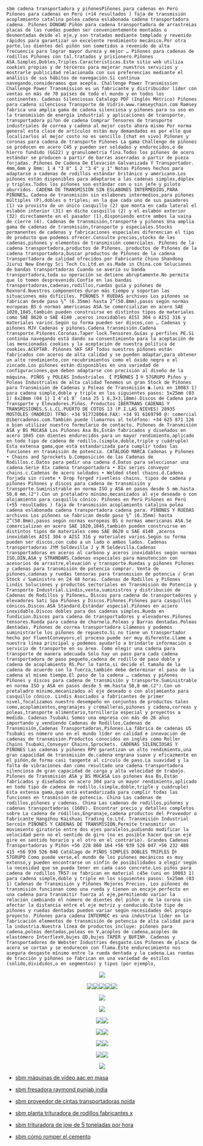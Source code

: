 
```
sbm cadena transportadora y piñonesPiñones para cadenas en Perú Piñones para cadenas en Perú (+14 resultados ) faja de transmisión acoplamiento catalina polea cadena eslabonada cadena transportadora cadena. Piñones DONGWU Piñón para cadena transportadora de arrastreLas placas de las ruedas pueden ser convenientemente montadas o desmontadas desde el eje,y son tratadas mediante templado y revenido rápidos para garantizar un excelente rendimiento mecánico.Por otra parte,los dientes del piñón son sometidos a revenido de alta frecuencia para lograr mayor dureza y mejor … Piñones para cadenas de rodillos Piñones con tal.tratados y prisionero.Piñones ASA.Simples,Dobles,Triples.Características.Este sitio web utiliza cookies propias y de terceros para mejorar nuestros servicios y mostrarle publicidad relacionada con sus preferencias mediante el análisis de sus hábitos de navegación.Si continua navegando,consideramos que acepta. Challenge Power Transmission Challenge Power Transmission es un fabricante y distribuidor líder con ventas en más de 70 países de todo el mundo y en todos los continentes. Cadenas Silenciosas Catalogo PDF (Inglés Métrico) Piñones para cadena silenciosa Transporte de Vidrio.www.ramseychain.com Ramsey fabrica una amplia gama de cadena silenciosa y piñones para su uso en la transmisión de energía industrial y aplicaciones de transporte. transportadora pi?on de cadena Comprar Tensores de transporte industriales de correa y cadena al mejor costo ahora mismo Por norma general esta clase de artículos están muy demandados es por ello que localizarlos al mejor costo no es sencillo [chat en vivo] Piñones y coronas para cadena de transporte Piñones La gama Challenge de piñones se producen en acero C45 y pueden ser soldados y endurecidos,o de hierro fundido (GG22) y granulometria fina.Todos los piñones de acero estándar se producen a partir de barras aserradas o partir de pieza forjadas. Piñones De Cadena De Elevación Galvanizada Y Transportador. 4mm,6mm y 8mm: 1 4 "3 8" 1 2 "3 4" y 1" Notas Piñones hechos para adaptarse a cadenas de rodillos estándar británico y americano.Los piñones están disponibles para adaptarse a las cadenas simplex,dúplex y triplex.Todos los piñones son estándar con o sin jefe y piloto aburridos. CADENA DE TRANSMISIÓN SIN ESLABONES INTERMEDIOS,PARA PIÑONES… Cadena de transmisión sin eslabones intermedios,para piñones múltiples (P),dobles o triples; en la que cada uno de sus pasadores (1) va provisto de un único casquillo (2) que monta en cada lateral el eslabón interior (31) en dicho casquillo (2) y el eslabón exterior (32) directamente en el pasador (1),disponiendo entre ambos la vaina de cierre (4). Cadenas de transmisión,transporte y piñones Una amplia gama de cadenas de transmisión,transporte y especiales.Stocks permanentes de cadenas y fabricaciones especiales diferencian el tipo de producto que podemos ofrecer.Consulte precios,stocks de las cadenas,piñones y elementos de transmisión comerciales. Piñones de la cadena transportadora,productos de Piñones. productos de Piñones de la cadena transportadora,buscar productos de Piñones de la cadena transportadora de calidad ofrecidos por Fabricante Chino Shandong Jiurui New Energy Sci Tech Co.Ltd.en es.Made in China.com Soluciones de bandas transportadoras Cuando se avería su banda transportadora,toda su operación se detiene abruptamente.No permita que lo tomen desprevenido.Confíe en las bandas transportadoras,cadenas,rodillos,ruedas guía y piñones de Rexnord.Nuestros componentes duran más tiempo y soportan las situaciones más difíciles. PIÑONES Y RUEDAS archivos Los piñones se fabrican desde paso ¼” (6.35mm) hasta 2”(50.8mm),pasos según normas europeas BS ó normas americanas ASA.Se comercializan en acero SAE 1020,1045,también pueden construirse en distintos tipos de materiales como SAE 8620 o SAE 4140 ,aceros inoxidables AISI 304 o AISI 316 y materiales varios.Según su forma pueden ser discos,con … Cadenas y piñones MJV Cadenas y piñones.Cadena transmisión.Cadena transporte.Piñones.Coronas.Taper lock.Tensores.Guías y perfiles PE.Si continúa navegando está dando su consentimiento para la aceptación de las mencionadas cookies y la aceptación de nuestra política de cookies.ACEPTAR. Piñones SKF SKF Todos nuestros piñones están fabricados con aceros de alta calidad y se pueden adaptar,para obtener un alto rendimiento,con recubrimientos como el óxido negro o el zincado.Los piñones están disponibles en una variedad de configuraciones,que deben adaptarse con precisión al diseño de la máquina. PIÑOS y POLEAS Industriales 【 PIÑONES 】® 57GRUPO Piños y Poleas Industriales de alta calidad Tenemos un gran Stock de Piñones para Transmisión de Cadenas y Poleas de Transmisión ☎.(uni en 10083 1) para cadena simple,doble y triple en los siguientes pasos: 5x25mm (03 1) 6x28mm (04 1) 1 4″x1 8″ (asa 25 1 6,3×3,18mm).Discos de Cadena para Transporte y Elevadores.Piños. Productos IBERTRANS CADENAS Y TRANSMISIONES,S.L.CL.PUERTO DE COTOS 13 (P.I.LAS NIEVES) 28935 MOSTOLES (MADRID) TFNO: +34 917728064.FAX: +34 91 6169790 @: comercial @ibercadenas.com.También puede llamarnos al teléfono: +34 625 871 126 o bien utilizar nuestro formulario de contacto. Piñones de Transmisión ASA y BS MUCASA Los Piñones Asa Bs,Están fabricados y diseñados en acero 1045 con dientes endurecidos para un mayor rendimiento,aplicado en todo tipo de cadena de rodillo.(simple,doble,triple y cuádruple) Esta extensa gama,que está estandarizada para cumplir todas las funciones en trasmisión de potencia. CATÁLOGO MARCA Cadenas y Piñones • Chains and Sprockets b.Composición de las Cadenas de Rodillos.c.Datos para pedir una cadena d.Datos para seleccionar una cadena.Serie 81x cadena transportadora • 81x series conveyor chains.c.Cadenas de acero soldados • Welded steel chains.d.Cadena forjada sin rivete • Drop forged rivetless chains. tipos de cadena y piñones Piñones y discos para cadena de transmisión y transporte.Suministrable en norma ISO y ASA en pasos desde 5 mm.hasta 50,8 mm.(2").Con un pretaladro mínimo,mecanizados al eje deseado o con alojamiento para casquillo cónico. Piñones en Perú Piñones en Perú (+55 resultados ) faja de transmisión acoplamiento catalina polea cadena eslabonada cadena transportadora cadena para. PIÑONES Y RUEDAS archivos Los piñones se fabrican desde paso ¼” (6.35mm) hasta 2”(50.8mm),pasos según normas europeas BS ó normas americanas ASA.Se comercializan en acero SAE 1020,1045,también pueden construirse en distintos tipos de materiales como SAE 8620 o SAE 4140 ,aceros inoxidables AISI 304 o AISI 316 y materiales varios.Según su forma pueden ser discos,con cubo a un lado o ambos lados. Cadenas transportadoras JYM Soldevilla J y M Soldevilla.Cadenas transportadoras en aceros al carbono y aceros inoxidables según normas ISO,DIN,ASA y STRANDARS.Cadenas especiales para manutención con acesorios de arrastre,elevación y transporte.Ruedas y piñones Piñones y cadenas para transmisión de potencia comprar. Venta de piñones,cadenas y ruedas tensoras para transmision de potencia √ Gran Stock √ Suministro en 24 48 horas. Cadenas de Rodillos y Piñones Lindis Soluciones y productos sectoriales en Transmisión de Potencia y Transporte Industrial.Lindis,venta,suministros y distribución de Cadenas de Rodillos y Piñones… Discos para cadena de transportadores y elevadores Sati Spa Piñones y Discos.Piñones.Piñones para casquillos cónicos.Discos.ASA Standard.Estándar especial.Piñones en aciero inoxidable.Discos dobles para dos cadenas simples.Rueda en fundicion.Discos para cadena de transportadores y elevadores.Piñones tensores.Rueda para cadena de charnela.Poleas y Barras dentadas.Poleas dentadas. Piñones de correa transportadora Llámenos y podemos suministrarle los piñones de repuesto.Si no tiene un transportador hecho por FluentConveyors,el proceso puede ser muy diferente.Llame a nuestra línea principal y podemos ayudarlo a brindarle información o servicio de transporte en su área. Como elegir una cadena para transporte de manera adecuada Solo hay un paso para cada cadena transportadora de paso pequeño,cadena de rodillo de paso doble y cadena de acoplamiento RS.Por lo tanto,si decide el tamaño de la cadena de acuerdo con la fuerza,también debe determinar el paso de la cadena al mismo tiempo.El paso de la cadena … cadenas y piñones Piñones y discos para cadena de transmisión y transporte.Suministrable en norma ISO y ASA en pasos desde 5 mm.hasta 50,8 mm.(2").Con un pretaladro mínimo,mecanizados al eje deseado o con alojamiento para casquillo cónico. Lindis Asociados a fabricantes de primer nivel,focalizamos nuestro desempeño en conjuntos de productos tales como,acoplamientos,engranajes y cremalleras,piñones y cadena,correas y poleas,transporte alimentario,tornillería especial y proyectos a medida. Cadenas Tsubaki Somos una empresa con más de 26 años importando y vendiendo Cadenas de Rodillos,Cadenas de Transmisión,Cadenas Transportadoras,Piñones.La fábrica de cadenas US Tsubaki es número uno en el mundo líder en calidad e innovación de cadenas de transmisión.Productos conocidos en inglés como Roller Chains Tsubaki,Conveyor Chains,Sprockets. CADENAS SILENCIOSAS Y PIÑONES Las cadenas y piñones RPV garantizan un alto rendimiento,una gran capacidad de transmisión de.cadena engrana suave y eficazmente en el piñón,de forma casi tangente al círculo de paso.La suavidad y la falta de vibraciones dan como resultado una cadena transportadora silenciosa de gran capacidad de carga y alta velocidad de trabajo. Piñones de Transmisión ASA y BS MUCASA Los piñones Asa Bs,Están fabricados y diseñados en acero 304 para un mayor rendimiento,aplicado en todo tipo de cadena de rodillo.(simple,doble,triple y cuádruple) Esta extensa gama,que está estandarizada para cumplir todas las funciones en trasmisión de potencia. China Las cadenas de rodillos,piñones y cadenas. China Las cadenas de rodillos,piñones y cadenas transportadoras (160V). Encontrar precio y detalles completos sobre La cadena de rodillos,Engranaje,cadena productos del Proveedor o Fabricante Hangzhou Kaishuai Trading Co.Ltd. Transmisión Industrial Sercoín PIÑONES Y CADENAS DE TRANSMISIÓN.Permite transmitir un movimiento giratorio entre dos ejes paralelos,pudiendo modificar la velocidad pero no el sentido de giro (no es posible hacer que un eje gire en sentido horario y el otro en el contrario). Grandes Cadenas Transportadoras y Piñón +56 228 860 164 +56 939 526 047 +56 232 488 415 +56 939 526 046 Catálago de PIÑOS SIMPLES DOBLES TRIPLES【® 57GRUPO Como puede verse,el mundo de los piñones mecánicos es muy extenso,y pueden encontrarse un sinfín de posibilidades a elegir según la necesidad que se pueda tener en cada caso concreto.Los piños para cadena de rodillos TR57 se fabrican en material c45e (uni en 10083 1) para cadena simple,doble y triple en los siguientes pasos: 5x25mm (03 1) Cadenas de Transmisión y Piñones Mejores Precios. Los piñones de transmisión funcionan como una rueda y tienen un encaje perfecto en una cadena para transmitir fuerza al eje,permitiendo variar la relación cambiando el número de dientes del piñón y de la corona sin afectar la distancia entre el eje motriz y conducido.Este tipo de piñones y ruedas dentadas pueden variar según necesidades del propio proyecto. Piñones para cadena INTERMEC es una industria líder en la fabricación elementos de transmisión de potencia de alta calidad para la industria.Nuestra línea de productos incluye: piñones para cadena,poleas dentadas,poleas en V,acoples de cadena,acoples de elastómero Interflex®,bujes QD,bujes TAPER y BUFIN®. Cadenas y Transportadores de Webster Industries desgaste.Los Piñones de placa de acero se cortan y se endurecen con flama.Este endurecimiento nos asegura desgaste mínimo entre la rueda dentada y la cadena.Las ruedas de tracción y piñones se fabrican en una variedad de estilos (sólido,divididos,o en segmentos) y tipos (por ejemplo, 
```

<div align="center">

<a href="https://es-crusher.shibang-china.com/github&k=sbm+cadena+transportadora+y+pi%C3%B1ones"><img src="https://static.shibang-china.com/es/crusher/logo.jpg"></a>

<a href="https://es-crusher.shibang-china.com/github&k=sbm+cadena+transportadora+y+pi%C3%B1ones"><img src="https://static.shibang-china.com/es/crusher/index.jpg"></a><a href="https://es-crusher.shibang-china.com/material.htmlgithub&k=sbm+cadena+transportadora+y+pi%C3%B1ones"><img src="https://static.shibang-china.com/es/crusher/material.jpg"></a><a href="https://es-crusher.shibang-china.com/application.htmlgithub&k=sbm+cadena+transportadora+y+pi%C3%B1ones"><img src="https://static.shibang-china.com/es/crusher/application.jpg"></a><a href="https://es-crusher.shibang-china.com/aboutus.htmlgithub&k=sbm+cadena+transportadora+y+pi%C3%B1ones"><img src="https://static.shibang-china.com/es/crusher/aboutus.jpg"></a><a href="https://es-crusher.shibang-china.com/contact.htmlgithub&k=sbm+cadena+transportadora+y+pi%C3%B1ones"><img src="https://static.shibang-china.com/es/crusher/contact.jpg"></a>

<a href="https://es-crusher.shibang-china.com/github&k=sbm+cadena+transportadora+y+pi%C3%B1ones"><img src="https://static.shibang-china.com/es/crusher/banner.jpg"></a>

<a href="https://swt.shibang-china.com/github&k=sbm+cadena+transportadora+y+pi%C3%B1ones"><img src="https://static.shibang-china.com/es/crusher/text.jpg"></a>

<a href="https://swt.shibang-china.com/github&k=sbm+cadena+transportadora+y+pi%C3%B1ones"><img src="https://static.shibang-china.com/es/crusher/chat.jpg"></a><a href="https://es-crusher.shibang-china.com/contact.htmlgithub&k=sbm+cadena+transportadora+y+pi%C3%B1ones"><img src="https://static.shibang-china.com/es/crusher/message.jpg"></a>

<a href="https://es-crusher.shibang-china.com/products/pe.htmlgithub&k=sbm+cadena+transportadora+y+pi%C3%B1ones"><img src="https://static.shibang-china.com/es/crusher/pe.jpg"></a><a href="https://es-crusher.shibang-china.com/products/pf.htmlgithub&k=sbm+cadena+transportadora+y+pi%C3%B1ones"><img src="https://static.shibang-china.com/es/crusher/pf.jpg"></a>

<a href="https://es-crusher.shibang-china.com/products/hpt.htmlgithub&k=sbm+cadena+transportadora+y+pi%C3%B1ones"><img src="https://static.shibang-china.com/es/crusher/hpt.jpg"></a><a href="https://es-crusher.shibang-china.com/products/vsi.htmlgithub&k=sbm+cadena+transportadora+y+pi%C3%B1ones"><img src="https://static.shibang-china.com/es/crusher/vsi.jpg"></a>

<a href="https://es-crusher.shibang-china.com/products/klv.htmlgithub&k=sbm+cadena+transportadora+y+pi%C3%B1ones"><img src="https://static.shibang-china.com/es/crusher/klv.jpg"></a><a href="https://es-crusher.shibang-china.com/products/portable.htmlgithub&k=sbm+cadena+transportadora+y+pi%C3%B1ones"><img src="https://static.shibang-china.com/es/crusher/portable.jpg"></a>

<a href="https://swt.shibang-china.com/github&k=sbm+cadena+transportadora+y+pi%C3%B1ones"><img src="https://static.shibang-china.com/es/crusher/case.jpg"></a>

</div>


* [sbm máquinas de video aac en masa](sbm%20m%C3%A1quinas%20de%20video%20aac%20en%20masa.md)

* [sbm fresadora raymond punjab india](sbm%20fresadora%20raymond%20punjab%20india.md)

* [sbm proveedor de cintas transportadoras noida](sbm%20proveedor%20de%20cintas%20transportadoras%20noida.md)

* [sbm planta trituradora de rodillos fabricantes x](sbm%20planta%20trituradora%20de%20rodillos%20fabricantes%20x.md)

* [sbm trituradora de jow de 5 toneladas por hora](sbm%20trituradora%20de%20jow%20de%205%20toneladas%20por%20hora.md)

* [sbm cómo romper el cemento](sbm%20c%C3%B3mo%20romper%20el%20cemento.md)